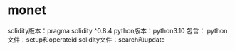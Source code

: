 # monet
solidity版本：pragma solidity ^0.8.4
python版本：python3.10
包含：
python文件：setup和operateid
solidity文件：search和update
